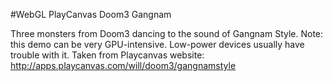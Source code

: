#WebGL PlayCanvas Doom3 Gangnam

Three monsters from Doom3 dancing to the sound of Gangnam Style. Note: this demo can be very GPU-intensive. Low-power devices usually have trouble with it. Taken from Playcanvas website: http://apps.playcanvas.com/will/doom3/gangnamstyle
